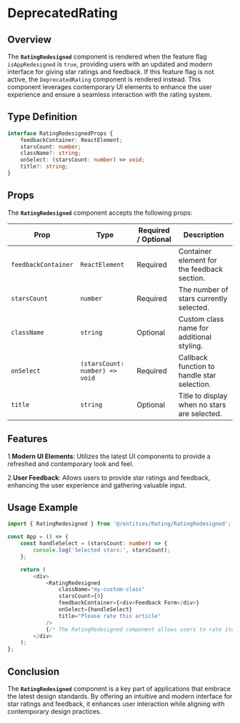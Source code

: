 # DeprecatedRating

## Overview
The **`RatingRedesigned`** component is rendered when the feature flag `isAppRedesigned` is `true`, providing users with an updated and modern interface for giving star ratings and feedback. 
If this feature flag is not active, the `DeprecatedRating` component is rendered instead. 
This component leverages contemporary UI elements to enhance the user experience and ensure a seamless interaction with the rating system.

## Type Definition 
```typescript
interface RatingRedesignedProps {
    feedbackContainer: ReactElement;
    starsCount: number;
    className?: string;
    onSelect: (starsCount: number) => void;
    title?: string;
}
```

## Props

The **`RatingRedesigned`** component accepts the following props:

| Prop               | Type                                       | Required / Optional | Description                                                  |
|--------------------|--------------------------------------------|---------------------|--------------------------------------------------------------|
| `feedbackContainer`| `ReactElement`                             | Required            | Container element for the feedback section.                  |
| `starsCount`       | `number`                                   | Required            | The number of stars currently selected.                      |
| `className`        | `string`                                   | Optional            | Custom class name for additional styling.                    |
| `onSelect`         | `(starsCount: number) => void`             | Required            | Callback function to handle star selection.                  |
| `title`            | `string`                                   | Optional            | Title to display when no stars are selected.                 |


## Features
1.**Modern UI Elements**: Utilizes the latest UI components to provide a refreshed and contemporary look and feel.

2.**User Feedback**: Allows users to provide star ratings and feedback, enhancing the user experience and gathering valuable input.

## Usage Example
```typescript jsx
import { RatingRedesigned } from '@/entities/Rating/RatingRedesigned';

const App = () => {
    const handleSelect = (starsCount: number) => {
        console.log('Selected stars:', starsCount);
    };

    return (
        <div>
            <RatingRedesigned
                className="my-custom-class"
                starsCount={0}
                feedbackContainer={<div>Feedback Form</div>}
                onSelect={handleSelect}
                title="Please rate this article"
            />
            {/* The RatingRedesigned component allows users to rate items and provide feedback */}
        </div>
    );
};
```

## Conclusion
The **`RatingRedesigned`** component is a key part of applications that embrace the latest design standards. By offering an intuitive and modern interface for star ratings and feedback, it enhances user interaction while aligning with contemporary design practices.
